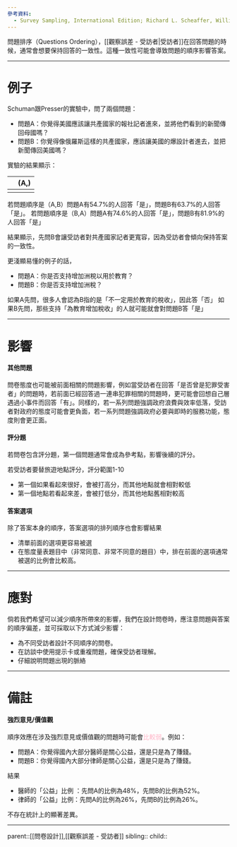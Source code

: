 ```yaml
---
參考資料:
  - Survey Sampling, International Edition; Richard L. Scheaffer, William Mendenhall. III
---
```

問題排序（Questions Ordering），[[觀察誤差 - 受訪者|受訪者]]在回答問題的時候，通常會想要保持回答的一致性。這種一致性可能會導致問題的順序影響答案。
- - -
# 例子
Schuman跟Presser的實驗中，問了兩個問題：
- 問題A：你覺得美國應該讓共產國家的報社記者進來，並將他們看到的新聞傳回母國嗎？
- 問題B：你覺得像俄羅斯這樣的共產國家，應該讓美國的爆設計者進去，並把新聞傳回美國嗎？

實驗的結果顯示：


|     | (A,) |
| --- | ---- |
|     |      |


若問題順序是（A,B）問題A有54.7%的人回答「是」，問題B有63.7%的人回答「是」。
若問題順序是（B,A）問題A有74.6%的人回答「是」，問題B有81.9%的人回答「是」

結果顯示，先問B會讓受訪者對共產國家記者更寬容，因為受訪者會傾向保持答案的一致性。


更淺顯易懂的例子的話，
- 問題A：你是否支持增加洲稅以用於教育？
- 問題B：你是否支持增加洲稅？

如果A先問，很多人會認為B指的是「不一定用於教育的稅收」，因此答「否」
如果B先問，那些支持「為教育增加稅收」的人就可能就會對問題B答「是」
- - -
# 影響
#### 其他問題
問卷態度也可能被前面相關的問題影響，例如當受訪者在回答「是否曾是犯罪受害者」的問題時，若前面已經回答過一連串犯罪相關的問題時，更可能會回想自己層遇過小事件而回答「有」。同樣的，若一系列問題強調政府浪費與效率低落，受訪者對政府的態度可能會更負面，若一系列問題強調政府必要與即時的服務功能，態度則會更正面。
#### 評分題
若問卷包含評分題，第一個問題通常會成為參考點，影響後續的評分。

若受訪者要替旅遊地點評分，評分範圍1-10
- 第一個如果看起來很好，會被打高分，而其他地點就會相對較低
- 第一個地點若看起來差，會被打低分，而其他地點舊相對較高
#### 答案選項
除了答案本身的順序，答案選項的排列順序也會影響結果
- 清單前面的選項更容易被選
- 在態度量表題目中（非常同意、非常不同意的題目）中，排在前面的選項通常被選的比例會比較高。
- - -
# 應對
倘若我們希望可以減少順序所帶來的影響，我們在設計問卷時，應注意問題與答案的順序偏差，並可採取以下方式減少影響：
- 為不同受訪者設計不同順序的問卷。
- 在訪談中使用提示卡或重複問題，確保受訪者理解。
- 仔細說明問題出現的脈絡
- - -
# 備註
#### 強烈意見/價值觀
順序效應在涉及強烈意見或價值觀的問題時可能會<font color=ffb3c6>比較弱</font>。例如：
- 問題A：你覺得國內大部分醫師是關心公益，還是只是為了賺錢。
- 問題B：你覺得國內大部分律師是關心公益，還是只是為了賺錢。

結果
- 醫師的「公益」比例 ：先問A的比例為48%，先問B的比例為52%。
- 律師的「公益」比例：先問A的比例為26%，先問B的比例為26%。

不存在統計上的顯著差異。
- - -
parent::[[問卷設計]],[[觀察誤差 - 受訪者]]
sibling::
child::
